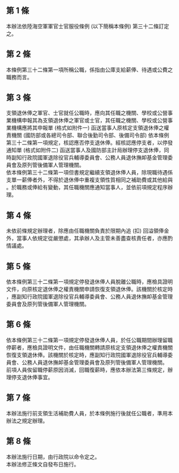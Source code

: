 第 1 條
-------
本辦法依陸海空軍軍官士官服役條例 (以下簡稱本條例) 第三十二條訂定  
之。

第 2 條
-------
本條例第三十二條第一項所稱公職，係指由公庫支給薪俸、待遇或公費之  
職務而言。

第 3 條
-------
支領退休俸之軍官、士官就任公職時，應向其任職之機關、學校或公營事  
業機構申報其為支領退休俸之軍官或士官，其任職之機關、學校或公營事  
業機構應將其申報單 (格式如附件一) 函送當事人原核定支領退休俸之權  
責機關 (國防部或各總司令部、聯合後勤司令部、後備司令部) 依本條例  
第三十二條第一項規定，核認應否停支退休俸。經核認應停支者，以停發  
通知單 (格式如附件二) 函送當事人及國防部主計局辦理停支退休俸，同  
時副知行政院國軍退除役官兵輔導委員會、公務人員退休撫卹基金管理委  
員會及原列管後備軍人管理機關。  
依本條例第三十二條第一項但書規定繼續支領退休俸人員，除現職待遇係  
支單一薪俸者外，不得於退休俸中重複支領性質相同之補助費或其他給與  
。於職務或俸給有變動，其任職機關應通知當事人，並依前項規定程序辦  
理。

第 4 條
-------
未依前條規定辦理者，除應由任職機關負責於限期內追 (扣) 回溢領俸金  
外，當事人依規定從嚴懲處，其承辦人及主管未善盡查核責任者，亦應酌  
情議處。

第 5 條
-------
依本條例第三十二條第一項規定停發退休俸人員脫離公職時，應檢具證明  
文件，向原核定退休俸之權責機關申請恢復支領退休俸。該機關於核定時  
，應副知行政院國軍退除役官兵輔導委員會、公務人員退休撫卹基金管理  
委員會及原列管後備軍人管理機關。

第 6 條
-------
依本條例第三十二條第一項規定停發退休俸人員，於任公職期間辦理留職  
停薪者，應檢具證明文件，由任職機關轉請原核定支領退休俸之權責機關  
恢復支領退休俸。該機關於核定時，應副知行政院國軍退除役官兵輔導委  
員會、公務人員退休撫卹基金管理委員會及原列管後備軍人管理機關。  
前項人員俟留職停薪原因消滅，回職復薪時，應依本辦法第三條規定，辦  
理停支退休俸事宜。

第 7 條
-------
本辦法施行前支領生活補助費人員，於本條例施行後就任公職者，準用本  
辦法之規定辦理。

第 8 條
-------
本辦法施行日期，由行政院以命令定之。  
本辦法修正條文自發布日施行。

